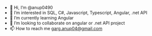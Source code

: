 - 👋 Hi, I’m @anup0490
- 👀 I’m interested in SQL, C#, Javascript, Typescript, Angular, .net API
- 🌱 I’m currently learning Angular
- 💞️ I’m looking to collaborate on angular or .net API project
- 📫 How to reach me garg.anup04@gmail.com

<!---
anup0490/anup0490 is a ✨ special ✨ repository because its `README.md` (this file) appears on your GitHub profile.
You can click the Preview link to take a look at your changes.
--->
